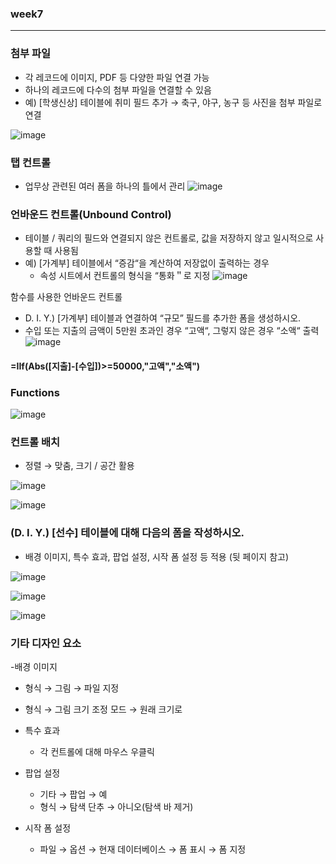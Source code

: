 
### week7
----------------
### 첨부 파일
- 각 레코드에 이미지, PDF 등 다양한 파일 연결 가능
- 하나의 레코드에 다수의 첨부 파일을 연결할 수 있음
- 예) [학생신상] 테이블에 취미 필드 추가 → 축구, 야구, 농구 등 사진을 첨부 파일로 연결

![image](https://user-images.githubusercontent.com/97229292/167518053-4a829f5a-bbb1-4738-9c73-7cf70e242aba.png)

### 탭 컨트롤
- 업무상 관련된 여러 폼을 하나의 틀에서 관리
![image](https://user-images.githubusercontent.com/97229292/167518326-1a39a4f1-0cbf-4618-b740-58139aefa9d4.png)


### 언바운드 컨트롤(Unbound Control)
 - 테이블 / 쿼리의 필드와 연결되지 않은 컨트롤로, 값을 저장하지 않고 일시적으로 사용할 때 사용됨
 - 예) [가계부] 테이블에서 “증감“을 계산하여 저장없이 출력하는 경우
    - 속성 시트에서 컨트롤의 형식을 “통화＂로 지정
![image](https://user-images.githubusercontent.com/97229292/167518867-699106b8-53c9-4298-ac67-672b48b95740.png)

함수를 사용한 언바운드 컨트롤
- D. I. Y.) [가계부] 테이블과 연결하여 “규모” 필드를 추가한 폼을 생성하시오.
 - 수입 또는 지출의 금액이 5만원 초과인 경우 “고액“, 그렇지 않은 경우 “소액“ 출력
![image](https://user-images.githubusercontent.com/97229292/167519663-8c0810f1-067d-42a8-83fc-006ded40be20.png)


#### =IIf(Abs([지출]-[수입])>=50000,"고액","소액")


### Functions
![image](https://user-images.githubusercontent.com/97229292/167519757-56123f95-7496-4007-b80e-623ef6aea040.png)

### 컨트롤 배치
- 정렬 → 맞춤,  크기 / 공간 활용

![image](https://user-images.githubusercontent.com/97229292/167520356-44572fa1-fc93-477f-bbed-68955156f4b4.png)

![image](https://user-images.githubusercontent.com/97229292/167520318-f7fa2fc0-df32-4c62-ab18-8f6af84f8490.png)

### (D. I. Y.) [선수] 테이블에 대해 다음의 폼을 작성하시오.
- 배경 이미지, 특수 효과, 팝업 설정, 시작 폼 설정 등 적용 (뒷 페이지 참고)

![image](https://user-images.githubusercontent.com/97229292/167520555-2c9b39c1-eaf1-450f-b54d-490831636258.png)


![image](https://user-images.githubusercontent.com/97229292/167520943-6b19a42b-8158-4a3f-a615-b6a1d1075c9c.png)

![image](https://user-images.githubusercontent.com/97229292/167521072-d2ec4f35-c2d6-401a-bdd4-d3774eacc915.png)

### 기타 디자인 요소
-배경 이미지
  - 형식 → 그림 → 파일 지정
  - 형식 → 그림 크기 조정 모드 → 원래 크기로
 
- 특수 효과
   - 각 컨트롤에 대해 마우스 우클릭

- 팝업 설정
     - 기타 → 팝업 → 예
     - 형식 → 탐색 단추 → 아니오(탐색 바 제거)

- 시작 폼 설정
     - 파일 → 옵션 → 현재 데이터베이스 → 폼 표시 → 폼 지정



